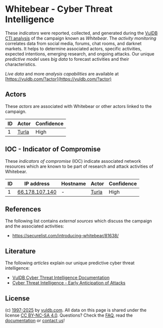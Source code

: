 # Whitebear - Cyber Threat Intelligence

These _indicators_ were reported, collected, and generated during the [VulDB CTI analysis](https://vuldb.com/?kb.cti) of the campaign known as _Whitebear_. The _activity monitoring_ correlates data from social media, forums, chat rooms, and darknet markets. It helps to determine associated actors, specific activities, expected intentions, emerging research, and ongoing attacks. Our unique _predictive model_ uses _big data_ to forecast activities and their characteristics.

_Live data_ and more _analysis capabilities_ are available at [https://vuldb.com/?actor](https://vuldb.com/?actor)

## Actors

These _actors_ are associated with Whitebear or other actors linked to the campaign.

ID | Actor | Confidence
-- | ----- | ----------
1 | [Turla](https://vuldb.com/?actor.turla) | High

## IOC - Indicator of Compromise

These _indicators of compromise_ (IOC) indicate associated network resources which are known to be part of research and attack activities of Whitebear.

ID | IP address | Hostname | Actor | Confidence
-- | ---------- | -------- | ----- | ----------
1 | [66.178.107.140](https://vuldb.com/?ip.66.178.107.140) | - | [Turla](https://vuldb.com/?actor.turla) | High

## References

The following list contains _external sources_ which discuss the campaign and the associated activities:

* https://securelist.com/introducing-whitebear/81638/

## Literature

The following _articles_ explain our unique predictive cyber threat intelligence:

* [VulDB Cyber Threat Intelligence Documentation](https://vuldb.com/?kb.cti)
* [Cyber Threat Intelligence - Early Anticipation of Attacks](https://www.scip.ch/en/?labs.20201022)

## License

(c) [1997-2025](https://vuldb.com/?kb.changelog) by [vuldb.com](https://vuldb.com/?kb.about). All data on this page is shared under the license [CC BY-NC-SA 4.0](https://creativecommons.org/licenses/by-nc-sa/4.0/). Questions? Check the [FAQ](https://vuldb.com/?kb.faq), read the [documentation](https://vuldb.com/?kb) or [contact us](https://vuldb.com/?contact)!
